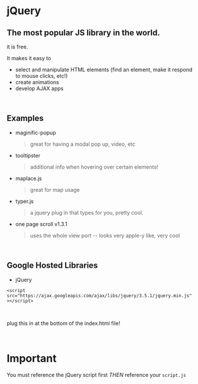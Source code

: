 # jQuery

## The most popular JS library in the world.

it is free.

It makes it easy to

-   select and manipulate HTML elements (find an element, make it respond to mouse clicks, etc!)
-   create animations
-   develop AJAX apps

<br>

## Examples

-   maginific-popup

    > great for having a modal pop up, video, etc

-   tooltipster

    > additional info when hovering over certain elements!

-   maplace.js

    > great for map usage

-   typer.js

    > a jquery plug in that types for you, pretty cool.

-   one page scroll v1.3.1
    > uses the whole view port -- looks very apple-y like, very cool

<br>

## Google Hosted Libraries

-   jQuery

`<script src="https://ajax.googleapis.com/ajax/libs/jquery/3.5.1/jquery.min.js"></script>`

<br>

plug this in at the bottom of the index.html file!

<br>

# Important

You must reference the jQuery script first _*THEN*_ reference your `script.js`
